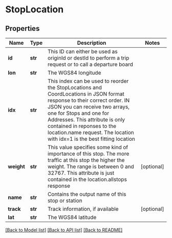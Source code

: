 # StopLocation

## Properties
Name | Type | Description | Notes
------------ | ------------- | ------------- | -------------
**id** | **str** | This ID can either be used as originId or destId to perform a trip request or to call a departure  board | 
**lon** | **str** | The WGS84 longitude | 
**idx** | **str** | This index can be used to reorder the StopLocations and CoordLocations in JSON format response to their correct order. IN JSON you can receive two arrays, one for Stops and one for Addresses. This attribute is only contained in reponses to the location.name request. The location with idx&#x3D;1 is the best fitting location | 
**weight** | **str** | This value specifies some kind of importance of this stop. The more traffic at this stop the higher the weight. The range is between 0 and 32767. This attribute is just contained in the location.allstops response | [optional] 
**name** | **str** | Contains the output name of this stop or station | 
**track** | **str** | Track information, if available | [optional] 
**lat** | **str** | The WGS84 latitude | 

[[Back to Model list]](../README.md#documentation-for-models) [[Back to API list]](../README.md#documentation-for-api-endpoints) [[Back to README]](../README.md)



